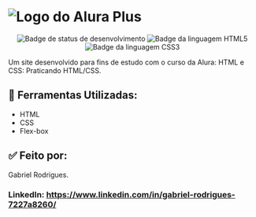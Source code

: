 # ![Logo do Alura Plus](https://github.com/eprahoje/alura-plus/assets/143037296/a914d131-1b02-47d8-a151-adee74bad6b0)

<p align ="center">
  <img loading="lazy" alt="Badge de status de desenvolvimento" src="https://img.shields.io/badge/STATUS-COMPLETO-green">
  <img loading="lazy" alt="Badge da linguagem HTML5" src="https://img.shields.io/badge/HTML5-orange">
  <img loading="lazy" alt="Badge da linguagem CSS3" src="https://img.shields.io/badge/CSS3-blue"> 
</p>

Um site desenvolvido para fins de estudo com o curso da Alura: HTML e CSS: Praticando HTML/CSS.

## 🧰 Ferramentas Utilizadas:
* HTML
* CSS
* Flex-box

## ✅ Feito por: 
Gabriel Rodrigues.

### LinkedIn: https://www.linkedin.com/in/gabriel-rodrigues-7227a8260/






